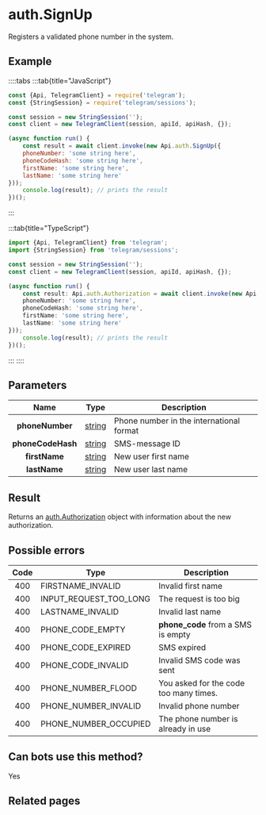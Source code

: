 # auth.SignUp

Registers a validated phone number in the system.



## Example

::::tabs
:::tab{title="JavaScript"}
```js
const {Api, TelegramClient} = require('telegram');
const {StringSession} = require('telegram/sessions');

const session = new StringSession('');
const client = new TelegramClient(session, apiId, apiHash, {});

(async function run() {
    const result = await client.invoke(new Api.auth.SignUp({
    phoneNumber: 'some string here',
    phoneCodeHash: 'some string here',
    firstName: 'some string here',
    lastName: 'some string here'
}));
    console.log(result); // prints the result
})();
```
:::

:::tab{title="TypeScript"}
```ts
import {Api, TelegramClient} from 'telegram';
import {StringSession} from 'telegram/sessions';

const session = new StringSession('');
const client = new TelegramClient(session, apiId, apiHash, {});

(async function run() {
    const result: Api.auth.Authorization = await client.invoke(new Api.auth.SignUp({
    phoneNumber: 'some string here',
    phoneCodeHash: 'some string here',
    firstName: 'some string here',
    lastName: 'some string here'
}));
    console.log(result); // prints the result
})();
```
:::
::::



## Parameters

| Name | Type | Description |
| :--: | ---- | ----------- |
| **phoneNumber** | [string](https://core.telegram.org/type/string) | Phone number in the international format 
| **phoneCodeHash** | [string](https://core.telegram.org/type/string) | SMS-message ID 
| **firstName** | [string](https://core.telegram.org/type/string) | New user first name 
| **lastName** | [string](https://core.telegram.org/type/string) | New user last name 


## Result

Returns an [auth.Authorization](https://core.telegram.org/type/auth.Authorization) object with information about the new authorization.



## Possible errors

| Code | Type | Description |
| :--: | ---- | ----------- |
| 400 | FIRSTNAME\_INVALID | Invalid first name 
| 400 | INPUT\_REQUEST\_TOO\_LONG | The request is too big 
| 400 | LASTNAME\_INVALID | Invalid last name 
| 400 | PHONE\_CODE\_EMPTY | **phone\_code** from a SMS is empty 
| 400 | PHONE\_CODE\_EXPIRED | SMS expired 
| 400 | PHONE\_CODE\_INVALID | Invalid SMS code was sent 
| 400 | PHONE\_NUMBER\_FLOOD | You asked for the code too many times. 
| 400 | PHONE\_NUMBER\_INVALID | Invalid phone number 
| 400 | PHONE\_NUMBER\_OCCUPIED | The phone number is already in use 


## Can bots use this method?

Yes

## Related pages


